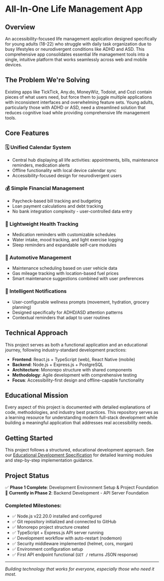 # All-In-One Life Management App

## Overview

An accessibility-focused life management application designed specifically for young adults (18-22) who struggle with daily task organization due to busy lifestyles or neurodivergent conditions like ADHD and ASD. This comprehensive app consolidates essential life management tools into a single, intuitive platform that works seamlessly across web and mobile devices.

## The Problem We're Solving

Existing apps like TickTick, Any.do, MoneyWiz, Todoist, and Cozi contain pieces of what users need, but force them to juggle multiple applications with inconsistent interfaces and overwhelming feature sets. Young adults, particularly those with ADHD or ASD, need a streamlined solution that reduces cognitive load while providing comprehensive life management tools.

## Core Features

### 🗓️ Unified Calendar System
- Central hub displaying all life activities: appointments, bills, maintenance reminders, medication alerts
- Offline functionality with local device calendar sync
- Accessibility-focused design for neurodivergent users

### 💰 Simple Financial Management
- Paycheck-based bill tracking and budgeting
- Loan payment calculations and debt tracking
- No bank integration complexity - user-controlled data entry

### 🏥 Lightweight Health Tracking
- Medication reminders with customizable schedules
- Water intake, mood tracking, and light exercise logging
- Sleep reminders and expandable self-care modules

### 🚗 Automotive Management
- Maintenance scheduling based on user vehicle data
- Gas mileage tracking with location-based fuel prices
- Smart maintenance suggestions combined with user preferences

### 🔔 Intelligent Notifications
- User-configurable wellness prompts (movement, hydration, grocery planning)
- Designed specifically for ADHD/ASD attention patterns
- Contextual reminders that adapt to user routines

## Technical Approach

This project serves as both a functional application and an educational journey, following industry-standard development practices:

- **Frontend**: React.js + TypeScript (web), React Native (mobile)
- **Backend**: Node.js + Express.js + PostgreSQL
- **Architecture**: Monorepo structure with shared components
- **Methodology**: Agile development with comprehensive testing
- **Focus**: Accessibility-first design and offline-capable functionality

## Educational Mission

Every aspect of this project is documented with detailed explanations of code, methodologies, and industry best practices. This repository serves as a learning resource for understanding modern full-stack development while building a meaningful application that addresses real accessibility needs.

## Getting Started

This project follows a structured, educational development approach. See our [Educational Development Specification](educational-app-development-spec.md) for detailed learning modules and step-by-step implementation guidance.

## Project Status

✅ **Phase 1 Complete**: Development Environment Setup & Project Foundation
🚧 **Currently in Phase 2**: Backend Development - API Server Foundation

### Completed Milestones:
- ✅ Node.js v22.20.0 installed and configured
- ✅ Git repository initialized and connected to GitHub
- ✅ Monorepo project structure created
- ✅ TypeScript + Express.js API server running
- ✅ Development workflow with auto-restart (nodemon)
- ✅ Security middleware implemented (helmet, cors, morgan)
- ✅ Environment configuration setup
- ✅ First API endpoint functional (`GET /` returns JSON response)

---

*Building technology that works for everyone, especially those who need it most.*
